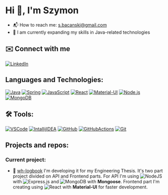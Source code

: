 # Hi :wave:, I'm Szymon
- :mailbox_with_mail: How to reach me: s.bacanski@gmail.com
- :seedling: I am currently expanding my skills in Java-related technologies

## ✉️ Connect with me
[![LinkedIn](https://img.shields.io/badge/LinkedIn-0077B5?style=for-the-badge&logo=linkedin&logoColor=white)](https://linkedin.com/in/szymon-bacanski)

## Languages and Technologies:
[![Java](https://skillicons.dev/icons?i=java&theme=light)](https://www.java.com/pl/)
[![Spring](https://skillicons.dev/icons?i=spring&theme=light)](https://spring.io/)
[![JavaScript](https://skillicons.dev/icons?i=javascript&theme=light)](https://www.javascript.com/)
[![React](https://skillicons.dev/icons?i=react&theme=light)](https://pl.reactjs.org/)
[![Material-UI](https://skillicons.dev/icons?i=materialui&theme=light)](https://mui.com/)
[![Node.js](https://skillicons.dev/icons?i=nodejs&theme=light)](https://nodejs.org/en/)
[![MongoDB](https://skillicons.dev/icons?i=mongodb&theme=light)](https://www.mongodb.com/)

## 🛠️ Tools:
[![VSCode](https://skillicons.dev/icons?i=vscode&theme=light)](https://code.visualstudio.com/)
[![IntallijIDEA](https://skillicons.dev/icons?i=idea&theme=light)](https://www.jetbrains.com/idea/)
[![GitHub](https://skillicons.dev/icons?i=github&theme=light)](https://github.com/)
[![GitHubActions](https://skillicons.dev/icons?i=githubactions&theme=light)](https://github.com/)
[![Git](https://skillicons.dev/icons?i=git&theme=light)](https://git-scm.com/)

## Projects and repos:

### Current project:
- :ship: [wh-logbook](https://github.com/sbacanski0730/weather-and-hr-logbook-web)
  I'm developing it for my Engineering Thesis. It's two part project divided on API and Frontend parts.
  For API I'm using ![NodeJS](https://img.shields.io/badge/node.js-6DA55F?style=for-the-badge&logo=node.js&logoColor=white) with ![Express.js](https://img.shields.io/badge/express.js-%23404d59.svg?style=for-the-badge&logo=express&logoColor=%2361DAFB) and ![MongoDB](https://img.shields.io/badge/MongoDB-%234ea94b.svg?style=for-the-badge&logo=mongodb&logoColor=white) with **Mongoose**. Frontend part I'm creating using ![React](https://img.shields.io/badge/react-%2320232a.svg?style=for-the-badge&logo=react&logoColor=%2361DAFB) with **Material-UI** for faster development.


<!--
**sbacanski0730/sbacanski0730** is a ✨ _special_ ✨ repository because its `README.md` (this file) appears on your GitHub profile.

Here are some ideas to get you started:

- 🔭 I’m currently working on ...
- 🌱 I’m currently learning ...
- 👯 I’m looking to collaborate on ...
- 🤔 I’m looking for help with ...
- 💬 Ask me about ...
- 📫 How to reach me: ...
- ⚡ Fun fact: ...
-->

